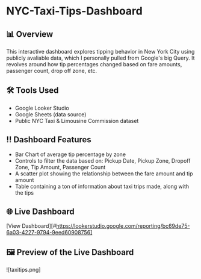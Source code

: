 # NYC-Taxi-Tips-Dashboard

## 📊 Overview 
This interactive dashboard explores tipping behavior in New York City using publicly avaliable data, which I personally pulled from Google's big Query. It revolves around how tip percentages changed based on fare amounts, passenger count, drop off zone, etc.

## 🛠️ Tools Used 
- Google Looker Studio
- Google Sheets (data source)
- Public NYC Taxi & Limousine Commission dataset

## ‼️ Dashboard Features 
- Bar Chart of average tip percentage by zone
- Controls to filter the data based on: Pickup Date, Pickup Zone, Dropoff Zone, Tip Amount, Passenger Count
- A scatter plot showing the relationship between the fare amount and tip amount
- Table containing a ton of information about taxi trips made, along with the tips

## 🌐 Live Dashboard
[View Dashboard][#https://lookerstudio.google.com/reporting/bc69de75-6a03-4227-9794-9eed60908756]

## 🖼️ Preview of the Live Dashboard

![taxitips.png]
